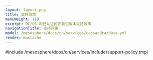 ```yaml
---
layout: layout.pug
title: 支持政策
menuWeight: 110
excerpt: DC/OS 和已认证的安装包版本支持政策
navigationTitle: 支持政策
model: /mesosphere/dcos/cn/services/cassandra/data.yml
render: mustache
---
```


#include /mesosphere/dcos/cn/services/include/support-policy.tmpl
